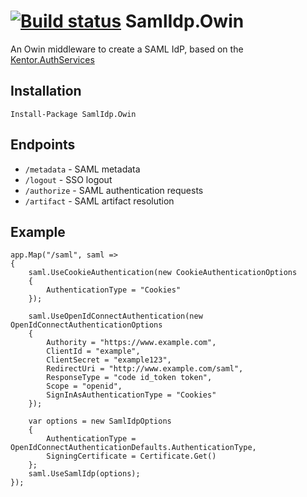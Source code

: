 [![Build status](https://ci.appveyor.com/api/projects/status/0dmw9ob2l5bd9ck2?svg=true)](https://ci.appveyor.com/project/tgardner/samlidp-owin)
SamlIdp.Owin
=============

An Owin middleware to create a SAML IdP, based on the [Kentor.AuthServices](https://github.com/KentorIT/authservices)

## Installation
```
Install-Package SamlIdp.Owin
```

## Endpoints
* `/metadata` - SAML metadata
* `/logout` - SSO logout
* `/authorize` - SAML authentication requests
* `/artifact` - SAML artifact resolution

## Example
```
app.Map("/saml", saml =>
{
    saml.UseCookieAuthentication(new CookieAuthenticationOptions
    {
        AuthenticationType = "Cookies"
    });

    saml.UseOpenIdConnectAuthentication(new OpenIdConnectAuthenticationOptions
    {
        Authority = "https://www.example.com",
        ClientId = "example",
        ClientSecret = "example123",
        RedirectUri = "http://www.example.com/saml",
        ResponseType = "code id_token token",
        Scope = "openid",
        SignInAsAuthenticationType = "Cookies"
    });

    var options = new SamlIdpOptions
    {
        AuthenticationType = OpenIdConnectAuthenticationDefaults.AuthenticationType,
        SigningCertificate = Certificate.Get()
    };
    saml.UseSamlIdp(options);
});
```
